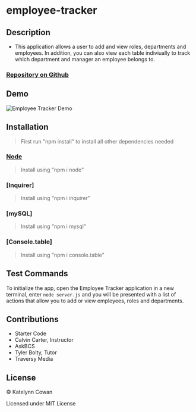 # employee-tracker

## Description

- This application allows a user to add and view roles, departments and employees. In addition, you can also view each table indiviually to track which department and manager an employee belongs to.

### [Repository on Github](https://github.com/ktcwn/employee-tracker)

## Demo

![Employee Tracker Demo](employee-manager.gif)

## Installation

> First run "npm install" to install all other dependencies needed

### [Node](https://nodejs.org/en/)

> Install using "npm i node"

### [Inquirer]

> Install using "npm i inquirer"

### [mySQL]

> Install using "npm i mysql"

### [Console.table]

> Install using "npm i console.table"

## Test Commands

To initialize the app, open the Employee Tracker application in a new terminal, enter `node server.js` and you will be presented with a list of actions that allow you to add or view employees, roles and departments.

## Contributions

- Starter Code
- Calvin Carter, Instructor
- AskBCS
- Tyler Bolty, Tutor
- Traversy Media

## License

© Katelynn Cowan

Licensed under MIT License

